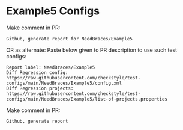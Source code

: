 # Example5 Configs
Make comment in PR:
```
Github, generate report for NeedBraces/Example5
```
OR as alternate:
Paste below given to PR description to use such test configs:
```
Report label: NeedBraces/Example5
Diff Regression config: https://raw.githubusercontent.com/checkstyle/test-configs/main/NeedBraces/Example5/config.xml
Diff Regression projects: https://raw.githubusercontent.com/checkstyle/test-configs/main/NeedBraces/Example5/list-of-projects.properties
```
Make comment in PR:
```
Github, generate report
```

